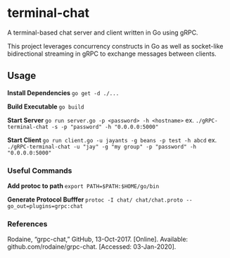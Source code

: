 # terminal-chat

A terminal-based chat server and client written in Go using gRPC. 

This project leverages concurrency constructs in Go as well as socket-like bidirectional streaming in gRPC to exchange messages between clients.

## Usage
<b> Install Dependencies </b>
`go get -d ./...`

<b> Build Executable </b>
`go build`

<b> Start Server </b>
`go run server.go -p <password> -h <hostname>`
ex. `./gRPC-terminal-chat -s -p "password" -h "0.0.0.0:5000"`

<b> Start Client </b>
`go run client.go -u jayants -g beans -p test -h abcd`
ex. `./gRPC-terminal-chat -u "jay" -g "my group" -p "password" -h "0.0.0.0:5000"`


### Useful Commands
<b> Add protoc to path </b>
`export PATH=$PATH:$HOME/go/bin`

<b> Generate Protocol Bufffer </b>
`protoc -I chat/ chat/chat.proto --go_out=plugins=grpc:chat`

### References 

Rodaine, “grpc-chat,” GitHub, 13-Oct-2017. [Online]. Available: github.com/rodaine/grpc-chat. [Accessed: 03-Jan-2020].

